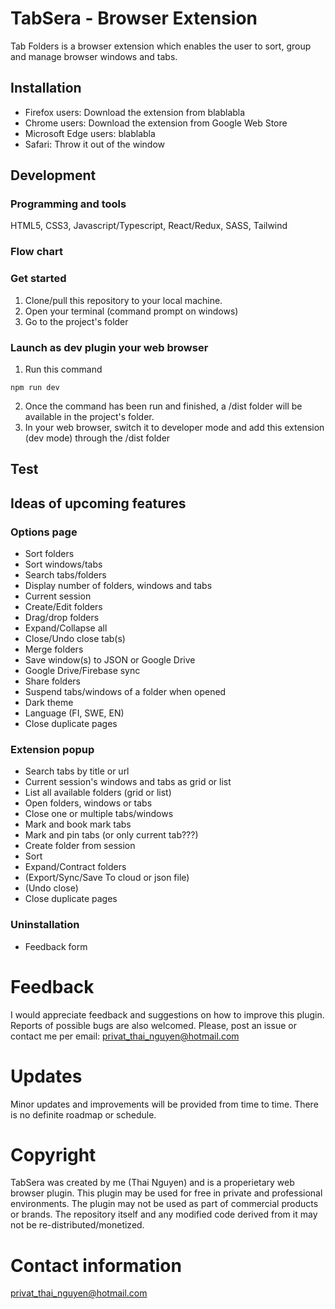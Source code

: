 # TabSera - Browser Extension
Tab Folders is a browser extension which enables the user to sort, group and manage browser windows and tabs.

## Installation

- Firefox users: Download the extension from blablabla
- Chrome users: Download the extension from Google Web Store
- Microsoft Edge users: blablabla
- Safari: Throw it out of the window

## Development

### Programming and tools

HTML5, CSS3, Javascript/Typescript, React/Redux, SASS, Tailwind

### Flow chart

### Get started
1. Clone/pull this repository to your local machine. 
2. Open your terminal (command prompt on windows)
3. Go to the project's folder

### Launch as dev plugin your web browser

1. Run this command

```
npm run dev
```

2. Once the command has been run and finished, a /dist folder will be available in the project's folder.
3. In your web browser, switch it to developer mode and add this extension (dev mode) through the /dist folder



## Test

## Ideas of upcoming features

### Options page
- Sort folders
- Sort windows/tabs
- Search tabs/folders
- Display number of folders, windows and tabs
- Current session
- Create/Edit folders
- Drag/drop folders
- Expand/Collapse all
- Close/Undo close tab(s)
- Merge folders
- Save window(s) to JSON or Google Drive
- Google Drive/Firebase sync
- Share folders
- Suspend tabs/windows of a folder when opened
- Dark theme
- Language (FI, SWE, EN)
- Close duplicate pages

### Extension popup
- Search tabs by title or url
- Current session's windows and tabs as grid or list
- List all available folders (grid or list)
- Open folders, windows or tabs
- Close one or multiple tabs/windows
- Mark and book mark tabs
- Mark and pin tabs (or only current tab???)
- Create folder from session
- Sort
- Expand/Contract folders
- (Export/Sync/Save To cloud or json file)
- (Undo close)
- Close duplicate pages

### Uninstallation
- Feedback form

# Feedback
I would appreciate feedback and suggestions on how to improve this plugin. Reports of possible bugs are also welcomed. Please, post an issue or contact me per email: privat_thai_nguyen@hotmail.com

# Updates
Minor updates and improvements will be provided from time to time. There is no definite roadmap or schedule.

# Copyright
TabSera was created by me (Thai Nguyen) and is a properietary web browser plugin. This plugin may be used for free in private and professional environments. The plugin may not be used as part of commercial products or brands. The repository itself and any modified code derived from it may not be re-distributed/monetized.

# Contact information
privat_thai_nguyen@hotmail.com
